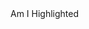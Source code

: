 <html>
  <head>
  </head>
  <body>
  
  <div class='highlight'>
  Am I Highlighted
  </div>
  </body>
  
</html>
